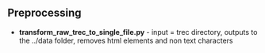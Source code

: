 ## Preprocessing

- **transform_raw_trec_to_single_file.py** - input = trec directory, outputs to the ../data folder, removes html elements and non text characters